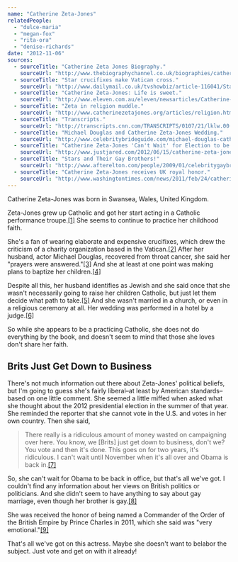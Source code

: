 ```yaml
---
name: "Catherine Zeta-Jones"
relatedPeople:
  - "dulce-maria"
  - "megan-fox"
  - "rita-ora"
  - "denise-richards"
date: "2012-11-06"
sources:
  - sourceTitle: "Catherine Zeta Jones Biography."
    sourceUrl: "http://www.thebiographychannel.co.uk/biographies/catherine-zeta-jones.html"
  - sourceTitle: "Star crucifixes make Vatican cross."
    sourceUrl: "http://www.dailymail.co.uk/tvshowbiz/article-116041/Star-crucifixes-make-Vatican-cross.html"
  - sourceTitle: "Catherine Zeta-Jones: Life is sweet."
    sourceUrl: "http://www.eleven.com.au/eleven/newsarticles/Catherine-Zeta-Jones-Life-is-sweet.htm"
  - sourceTitle: "Zeta in religion muddle."
    sourceUrl: "http://www.catherinezetajones.org/articles/religion.htm"
  - sourceTitle: "Transcripts."
    sourceUrl: "http://transcripts.cnn.com/TRANSCRIPTS/0107/21/lklw.00.html"
  - sourceTitle: "Michael Douglas and Catherine Zeta-Jones Wedding."
    sourceUrl: "http://www.celebritybrideguide.com/michael-douglas-catherine-zeta-jones-wedding/"
  - sourceTitle: "Catherine Zeta-Jones 'Can't Wait' for Election to be Over."
    sourceUrl: "http://www.justjared.com/2012/06/15/catherine-zeta-jones-cant-wait-election-over/"
  - sourceTitle: "Stars and Their Gay Brothers!"
    sourceUrl: "http://www.afterelton.com/people/2009/01/celebritygaybrothers?page=last"
  - sourceTitle: "Catherine Zeta-Jones receives UK royal honor."
    sourceUrl: "http://www.washingtontimes.com/news/2011/feb/24/catherine-zeta-jones-receives-uk-royal-honor/"
---
```


Catherine Zeta-Jones was born in Swansea, Wales, United Kingdom.

Zeta-Jones grew up Catholic and got her start acting in a Catholic performance troupe.<a class="source-citation" href="http://www.thebiographychannel.co.uk/biographies/catherine-zeta-jones.html" title="Catherine Zeta Jones Biography.">[1]</a> She seems to continue to practice her childhood faith.

She's a fan of wearing elaborate and expensive crucifixes, which drew the criticism of a charity organization based in the Vatican.<a class="source-citation" href="http://www.dailymail.co.uk/tvshowbiz/article-116041/Star-crucifixes-make-Vatican-cross.html" title="Star crucifixes make Vatican cross.">[2]</a> After her husband, actor Michael Douglas, recovered from throat cancer, she said her "prayers were answered."<a class="source-citation" href="http://www.eleven.com.au/eleven/newsarticles/Catherine-Zeta-Jones-Life-is-sweet.htm" title="Catherine Zeta-Jones: Life is sweet.">[3]</a> And she at least at one point was making plans to baptize her children.<a class="source-citation" href="http://www.catherinezetajones.org/articles/religion.htm" title="Zeta in religion muddle.">[4]</a>

Despite all this, her husband identifies as Jewish and she said once that she wasn't necessarily going to raise her children Catholic, but just let them decide what path to take.<a class="source-citation" href="http://transcripts.cnn.com/TRANSCRIPTS/0107/21/lklw.00.html" title="Transcripts.">[5]</a> And she wasn't married in a church, or even in a religious ceremony at all. Her wedding was performed in a hotel by a judge.<a class="source-citation" href="http://www.celebritybrideguide.com/michael-douglas-catherine-zeta-jones-wedding/" title="Michael Douglas and Catherine Zeta-Jones Wedding.">[6]</a>

So while she appears to be a practicing Catholic, she does not do everything by the book, and doesn't seem to mind that those she loves don't share her faith.


## Brits Just Get Down to Business

There's not much information out there about Zeta-Jones' political beliefs, but I'm going to guess she's fairly liberal–at least by American standards–based on one little comment. She seemed a little miffed when asked what she thought about the 2012 presidential election in the summer of that year. She reminded the reporter that she cannot vote in the U.S. and votes in her own country. Then she said,

>There really is a ridiculous amount of money wasted on campaigning over here. You know, we [Brits] just get down to business, don't we? You vote and then it's done. This goes on for two years, it's ridiculous. I can't wait until November when it's all over and Obama is back in.<a class="source-citation" href="http://www.justjared.com/2012/06/15/catherine-zeta-jones-cant-wait-election-over/" title="Catherine Zeta-Jones &apos;Can&apos;t Wait&apos; for Election to be Over.">[7]</a>

So, she can't wait for Obama to be back in office, but that's all we've got. I couldn't find any information about her views on British politics or politicians. And she didn't seem to have anything to say about gay marriage, even though her brother is gay.<a class="source-citation" href="http://www.afterelton.com/people/2009/01/celebritygaybrothers?page=last" title="Stars and Their Gay Brothers!">[8]</a>

She was received the honor of being named a Commander of the Order of the British Empire by Prince Charles in 2011, which she said was "very emotional."<a class="source-citation" href="http://www.washingtontimes.com/news/2011/feb/24/catherine-zeta-jones-receives-uk-royal-honor/" title="Catherine Zeta-Jones receives UK royal honor.">[9]</a>

That's all we've got on this actress. Maybe she doesn't want to belabor the subject. Just vote and get on with it already!